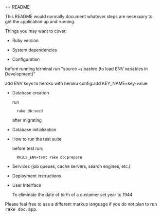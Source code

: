 == README

This README would normally document whatever steps are necessary to get the
application up and running.

Things you may want to cover:

* Ruby version

* System dependencies

* Configuration

before running terminal run "source ~/.bashrc (to load ENV variables in Development)"

add ENV keys to heroku with heroku config:add KEY_NAME=key-value

* Database creation

	run 
	
		rake db:seed 
	
	after migrating

* Database initialization

* How to run the test suite

	before test run:
	
		RAILS_ENV=test rake db:prepare

* Services (job queues, cache servers, search engines, etc.)

* Deployment instructions

* User Interface

	To eliminate the date of birth of a customer set year to 1944

Please feel free to use a different markup language if you do not plan to run
<tt>rake doc:app</tt>.
